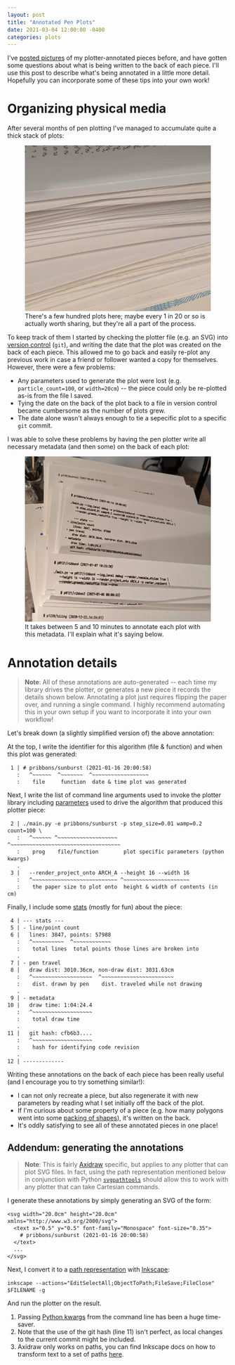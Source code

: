 ```yaml
---
layout: post
title: "Annotated Pen Plots"
date: 2021-03-04 12:00:00 -0400
categories: plots
---
```


I've [posted pictures](https://www.instagram.com/p/CLMjGLpDiMT/) of my
plotter-annotated pieces before, and have gotten some questions about what is
being written to the back of each piece. I'll use this post to describe what's
being annotated in a little more detail. Hopefully you can incorporate some of
these tips into your own work!

# Organizing physical media

After several months of pen plotting I've managed to accumulate quite a thick
stack of plots:

<figure>
  <img src="/assets/images/annotate/all-plots.webp" alt="All plots">
  <figcaption>There's a few hundred plots here; maybe every 1 in 20 or so is
  actually worth sharing, but they're all a part of the process.</figcaption>
</figure>

To keep track of them I started by checking the plotter file (e.g. an SVG)
into [version control](https://en.wikipedia.org/wiki/Version_control) (`git`),
and writing the date that the plot was created on the back of each piece. This
allowed me to go back and easily re-plot any previous work in case a friend or
follower wanted a copy for themselves.  However, there were a few problems:

* Any parameters used to generate the plot were lost (e.g.
  `particle_count=100`, or `width=20cm`) -- the piece could only be re-plotted
  as-is from the file I saved.
* Tying the date on the back of the plot back to a file in version control
  became cumbersome as the number of plots grew.
* The date alone wasn't always enough to tie a sepecific plot to a specific
  `git` commit.

I was able to solve these problems by having the pen plotter 
write all necessary metadata (and then some) on the back of each plot:

<figure>
  <img src="/assets/images/annotate/example.webp" alt="Example metadata">
  <figcaption>It takes between 5 and 10 minutes to annotate each plot with this
  metadata. I'll explain what it's saying below.</figcaption>
</figure>

# Annotation details

> __Note__: All of these annotations are auto-generated -- each time my library
> drives the plotter, or generates a new piece it records the details shown
> below. Annotating a plot just requires flipping the paper over, and running
> a single command. I highly recommend automating this in your own setup if you
> want to incorporate it into your own workflow!

Let's break down (a slightly simplified version of) the above annotation:

At the top, I write the identifier for this algorithm (file & function) and
when this plot was generated:

```
 1 | # pribbons/sunburst (2021-01-16 20:00:58)
   :   ^~~~~~~  ^~~~~~~~  ^~~~~~~~~~~~~~~~~~~
   :    file     function  date & time plot was generated
```

Next, I write the list of command line arguments used to invoke the
plotter library including <a aria-describedby="footnote-label" href="#parameters">parameters</a> used to drive the algorithm that produced
this plotter piece:

```
 2 | ./main.py -e pribbons/sunburst -p step_size=0.01 wamp=0.2 count=100 \
   :   ^~~~~~~ ^~~~~~~~~~~~~~~~~~~~ ^~~~~~~~~~~~~~~~~~~~~~~~~~~~~~~~~~~~
   :    prog    file/function        plot specific parameters (python kwargs)
   .
 3 |   --render_project_onto ARCH_A --height 16 --width 16
   :   ^~~~~~~~~~~~~~~~~~~~~~~~~~~~ ^~~~~~~~~~~~~~~~~~~~~~
   :    the paper size to plot onto  height & width of contents (in cm)
```

Finally, I include some <a aria-describedby="footnote-label" href="#stats">stats</a> (mostly for fun) about the piece:

```
 4 | --- stats ---
 5 | - line/point count
 6 |   lines: 3847, points: 57988
   :   ^~~~~~~~~~~  ^~~~~~~~~~~~~
   :    total lines  total points those lines are broken into
   .
 7 | - pen travel
 8 |   draw dist: 3010.36cm, non-draw dist: 3031.63cm
   :   ^~~~~~~~~~~~~~~~~~~~  ^~~~~~~~~~~~~~~~~~~~~~~~
   :    dist. drawn by pen    dist. traveled while not drawing
   .
 9 | - metadata
10 |   draw time: 1:04:24.4
   :   ^~~~~~~~~~~~~~~~~~~~
   :    total draw time  
   .
11 |   git hash: cfb6b3....
   :   ^~~~~~~~~~~~~~~~~~~~
   :    hash for identifying code revision
   .
12 | -------------
```

Writing these annotations on the back of each piece has been really useful (and
I encourage you to try something similar!):

* I can not only recreate a piece, but also regenerate it with new parameters
  by reading what I set initially off the back of the plot.
* If I'm curious about some property of a piece (e.g. how many polygons went
  into some [packing of shapes](https://www.instagram.com/p/CLE4opSjKYe/)),
  it's written on the back.
* It's oddly satisfying to see all of these annotated pieces in one place!

## Addendum: generating the annotations

> __Note__: This is fairly [Axidraw](https://www.axidraw.com/) specific, but
> applies to any plotter that can plot SVG files. In fact, using the path
> representation mentioned below in conjunction with Python
> [`svgpathtools`](https://pypi.org/project/svgpathtools/1.2.4/) should allow
> this to work with any plotter that can take Cartesian commands.

I generate these annotations by simply generating an SVG of the form:

```
<svg width="20.0cm" height="20.0cm" xmlns="http://www.w3.org/2000/svg">  
  <text x="0.5" y="0.5" font-family="Monospace" font-size="0.35">
    # pribbons/sunburst (2021-01-16 20:00:58)
  </text>
  ...
</svg>
```

Next, I convert it to a <a aria-describedby="footnote-label"
href="path-repr">path representation</a> with
[Inkscape](https://inkscape.org/):

```
inkscape --actions="EditSelectAll;ObjectToPath;FileSave;FileClose" $FILENAME -g
```

And run the plotter on the result.

<footer>
  <ol>
    <li id="parameters"> Passing <a
    href="https://docs.python.org/3/glossary.html#term-argument">Python
    kwargs</a> from the command line has been a huge time-saver.
	</li>
    <li id="stats"> Note that the use of the git hash (line 11) isn't
    perfect, as local changes to the current commit might be included.
	</li>
    <li id="path-repr">Axidraw only works on paths, you can find Inkscape docs
    on how to transform text to a set of paths <a
    href="https://fedoramagazine.org/inkscape-creating-and-editing-paths/#:~:text=Converting%20objects%20to%20paths,choose%20Path%20%3E%20Object%20to%20Path.">here</a>.
    </li>
  </ol>
</footer>
